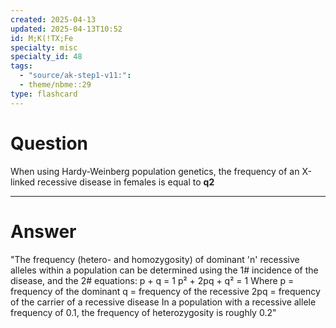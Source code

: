 ```yaml
---
created: 2025-04-13
updated: 2025-04-13T10:52
id: M;K(!TX;Fe
specialty: misc
specialty_id: 48
tags:
  - "source/ak-step1-v11:": 
  - theme/nbme::29
type: flashcard
---
```


# Question
When using Hardy-Weinberg population genetics, the frequency of an X-linked recessive disease in females is equal to **q2**

---

# Answer
"The frequency (hetero- and homozygosity) of dominant 'n' recessive alleles within a population can be determined using the 1# incidence of the disease, and the 2# equations:  p + q = 1  p² + 2pq + q² = 1  Where p = frequency of the dominant q = frequency of the recessive  2pq = frequency of the carrier of a recessive disease   In a population with a recessive allele frequency of 0.1, the frequency of heterozygosity is roughly 0.2"